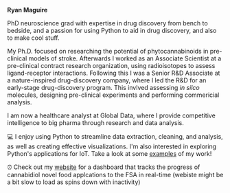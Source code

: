 
<b>Ryan Maguire</b>

PhD neuroscience grad with expertise in drug discovery from bench to bedside, and a passion for using Python to aid in drug discovery, and also to make cool stuff.

My Ph.D. focused on researching the potential of phytocannabinoids in pre-clinical models of stroke. Afterwards I worked as an Associate Scientist at a pre-clinical contract research organization, using radioisotopes to assess ligand-receptor interactions. Following this I was a Senior R&D Associate at a nature-inspired drug-discovery company, where I led the R&D for an early-stage drug-discovery program. This invlved assessing <i>in silco</i> molecules, designing pre-clinical experiments and performing commericial analysis.

I am now a healthcare analyst at Global Data, where I provide competitive intelligence to big pharma through research and data analysis. 

💻 I enjoy using Python to streamline data extraction, cleaning, and analysis, as well as creating effective visualizations. I'm also interested in exploring Python's applications for IoT. Take a look at some [examples](https://github.com/Magzlar/Examples) of my work!

:alarm_clock: Check out my [website](https://cbd-novel-food-tracker.onrender.com/) for a dashboard that tracks the progress of cannabidiol novel food applcations to the FSA in real-time (webiste might be a bit slow to load as spins down with inactivity)







